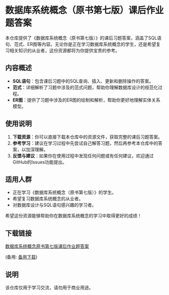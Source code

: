# 数据库系统概念（原书第七版）课后作业题答案

本仓库提供了《数据库系统概念（原书第七版）》的课后习题答案，涵盖了SQL语句、范式、ER图等内容。无论你是正在学习数据库系统概念的学生，还是希望复习相关知识的从业者，这份资源都将为你提供宝贵的参考。

## 内容概述

- **SQL语句**：包含课后习题中的SQL查询、插入、更新和删除操作的答案。
- **范式**：详细解析了习题中涉及的范式问题，帮助你理解数据库设计的规范化过程。
- **ER图**：提供了习题中涉及的ER图的绘制和解析，帮助你更好地理解实体关系模型。

## 使用说明

1. **下载资源**：你可以直接下载本仓库中的资源文件，获取完整的课后习题答案。
2. **参考学习**：建议在学习过程中先尝试自己解答习题，然后再参考本仓库中的答案，以加深理解。
3. **反馈与建议**：如果你在使用过程中发现任何问题或有任何建议，欢迎通过GitHub的Issues功能提出。

## 适用人群

- 正在学习《数据库系统概念（原书第七版）》的学生。
- 希望复习数据库系统概念的从业者。
- 对数据库设计与SQL语句感兴趣的学习者。

希望这份资源能够帮助你在数据库系统概念的学习中取得更好的成绩！

## 下载链接
[数据库系统概念原书第七版课后作业题答案](https://pan.quark.cn/s/ad65c30d2662) 

(备用: [备用下载](https://pan.baidu.com/s/1iH1vu048WHip-Lb1f7W3Mw?pwd=1234))

## 说明

该仓库仅用于学习交流，请勿用于商业用途。
